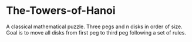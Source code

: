 # The-Towers-of-Hanoi
A classical mathematical puzzle. Three pegs and n disks in order of size. Goal is to move all disks from first peg to third peg following a set of rules. 

